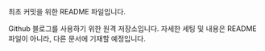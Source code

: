 최초 커밋을 위한 README 파일입니다.

Github 블로그를 사용하기 위한 원격 저장소입니다.
자세한 세팅 및 내용은 README 파일이 아니라, 다른 문서에 기재할 예정입니다.
